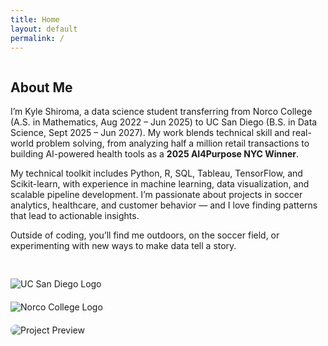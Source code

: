 ```yaml
---
title: Home
layout: default
permalink: /
---
```


<div class="section" style="display: flex; flex-wrap: wrap; gap: 30px; align-items: center;">

  <!-- Text column -->
  <div style="flex: 1; min-width: 300px;">
    <h2>About Me</h2>
    <p>
      I’m Kyle Shiroma, a data science student transferring from Norco College (A.S. in Mathematics, Aug 2022 – Jun 2025) 
      to UC San Diego (B.S. in Data Science, Sept 2025 – Jun 2027). 
      My work blends technical skill and real-world problem solving, from analyzing half a million retail transactions 
      to building AI-powered health tools as a <strong>2025 AI4Purpose NYC Winner</strong>.
    </p>
    <p>
      My technical toolkit includes Python, R, SQL, Tableau, TensorFlow, and Scikit-learn, with experience in machine learning, 
      data visualization, and scalable pipeline development. 
      I’m passionate about projects in soccer analytics, healthcare, and customer behavior — and I love finding patterns 
      that lead to actionable insights.
    </p>
    <p>
      Outside of coding, you’ll find me outdoors, on the soccer field, or experimenting with new ways to make data tell a story.
    </p>
  </div>

  <!-- Image column -->
  <div style="flex: 1; min-width: 280px; display: flex; flex-direction: column; gap: 20px;">
    <img src="/assets/images/ucsd-logo.png" alt="UC San Diego Logo" style="max-width: 200px;">
    <img src="/assets/images/norco-logo.png" alt="Norco College Logo" style="max-width: 200px;">
    <img src="/assets/images/project-preview.png" alt="Project Preview" style="max-width: 100%; border-radius: 8px;">
  </div>

</div>
